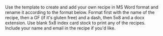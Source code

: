 Use the template to create and add your own recipe in MS Word format and rename it according to the format below.
Format first with the name of the recipe, then a GF (if it's gluten free) and a dash, then 5x8 and a docx extension.
Use blank 5x8 index card stock to print any of the recipes.
Include your name and email in the recipe if you'd like.
